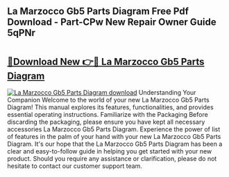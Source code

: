 ## La Marzocco Gb5 Parts Diagram Free Pdf Download - Part-CPw New Repair Owner Guide 5qPNr

# <h2><a href="http://dfmiy7.blite.top/?on=La+Marzocco+Gb5+Parts+Diagram">🔗Download New 👉🔴 La Marzocco Gb5 Parts Diagram</a></h2>

[![La Marzocco Gb5 Parts Diagram download](https://i.imgur.com/lujVjoI.png)](http://dfmiy7.blite.top/?on=La+Marzocco+Gb5+Parts+Diagram)
Understanding Your Companion Welcome to the world of your new La Marzocco Gb5 Parts Diagram! This manual explores its features, functionalities, and provides essential operating instructions. Familiarize with the Packaging Before discarding the packaging, please ensure you have kept all necessary accessories La Marzocco Gb5 Parts Diagram. Experience the power of list of features in the palm of your hand with your new La Marzocco Gb5 Parts Diagram. It's our hope that the La Marzocco Gb5 Parts Diagram has been a clear and easy-to-follow guide in helping you get started with your new product. Should you require any assistance or clarification, please do not hesitate to contact our customer support team.
